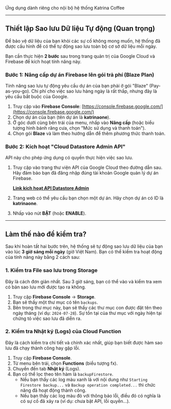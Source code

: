 Ứng dụng dành riêng cho nội bộ hệ thống Katrina Coffee

---

## Thiết lập Sao lưu Dữ liệu Tự động (Quan trọng)

Để bảo vệ dữ liệu của bạn khỏi các sự cố không mong muốn, hệ thống đã được cấu hình để có thể tự động sao lưu toàn bộ cơ sở dữ liệu mỗi ngày.

Bạn cần thực hiện **2 bước** sau trong trang quản trị của Google Cloud và Firebase để kích hoạt tính năng này.

### Bước 1: Nâng cấp dự án Firebase lên gói trả phí (Blaze Plan)

Tính năng sao lưu tự động yêu cầu dự án của bạn phải ở gói "Blaze" (Pay-as-you-go). Chi phí cho việc sao lưu hàng ngày là rất thấp, nhưng đây là yêu cầu bắt buộc của Google.

1.  Truy cập vào **Firebase Console**: [https://console.firebase.google.com/](https://console.firebase.google.com/)
2.  Chọn dự án của bạn (tên dự án là **katrinaone**).
3.  Ở góc dưới cùng bên trái của menu, nhấp vào **Nâng cấp** (hoặc biểu tượng hình bánh răng cưa, chọn "Mức sử dụng và thanh toán").
4.  Chọn gói **Blaze** và làm theo hướng dẫn để thêm phương thức thanh toán.

### Bước 2: Kích hoạt "Cloud Datastore Admin API"

API này cho phép ứng dụng có quyền thực hiện việc sao lưu.

1.  Truy cập vào trang thư viện API của Google Cloud theo đường dẫn sau. Hãy đảm bảo bạn đã đăng nhập đúng tài khoản Google quản lý dự án Firebase.

    [**Link kích hoạt API Datastore Admin**](https://console.cloud.google.com/apis/library/datastore.googleapis.com)

2.  Trang web có thể yêu cầu bạn chọn một dự án. Hãy chọn dự án có ID là **katrinaone**.
3.  Nhấp vào nút **BẬT** (hoặc **ENABLE**).

---

## Làm thế nào để kiểm tra?

Sau khi hoàn tất hai bước trên, hệ thống sẽ tự động sao lưu dữ liệu của bạn vào lúc **3 giờ sáng mỗi ngày** (giờ Việt Nam). Bạn có thể kiểm tra hoạt động của tính năng này bằng 2 cách sau:

### 1. Kiểm tra File sao lưu trong Storage

Đây là cách đơn giản nhất. Sau 3 giờ sáng, bạn có thể vào và kiểm tra xem có bản sao lưu mới được tạo ra không.

1.  Truy cập **Firebase Console** -> **Storage**.
2.  Bạn sẽ thấy một thư mục có tên `backups`.
3.  Bên trong thư mục này, bạn sẽ thấy các thư mục con được đặt tên theo ngày tháng (ví dụ: `2024-07-28`). Sự tồn tại của thư mục với ngày hiện tại chứng tỏ việc sao lưu đã diễn ra.

### 2. Kiểm tra Nhật ký (Logs) của Cloud Function

Đây là cách kiểm tra chi tiết và chính xác nhất, giúp bạn biết được hàm sao lưu đã chạy thành công hay gặp lỗi.

1.  Truy cập **Firebase Console**.
2.  Từ menu bên trái, chọn **Functions** (biểu tượng fx).
3.  Chuyển đến tab **Nhật ký** (Logs).
4.  Bạn có thể lọc theo tên hàm là `backupFirestore`.
    *   Nếu bạn thấy các log màu xanh lá với nội dung như `Starting Firestore backup...` và `Backup operation completed...` thì chức năng đã hoạt động thành công.
    *   Nếu bạn thấy các log màu đỏ với thông báo lỗi, điều đó có nghĩa là có sự cố đã xảy ra (ví dụ: chưa bật API, lỗi quyền...).